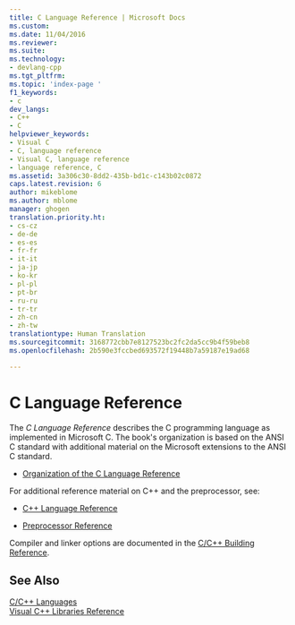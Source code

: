 ```yaml
---
title: C Language Reference | Microsoft Docs
ms.custom: 
ms.date: 11/04/2016
ms.reviewer: 
ms.suite: 
ms.technology:
- devlang-cpp
ms.tgt_pltfrm: 
ms.topic: 'index-page '
f1_keywords:
- c
dev_langs:
- C++
- C
helpviewer_keywords:
- Visual C
- C, language reference
- Visual C, language reference
- language reference, C
ms.assetid: 3a306c30-8dd2-435b-bd1c-c143b02c0872
caps.latest.revision: 6
author: mikeblome
ms.author: mblome
manager: ghogen
translation.priority.ht:
- cs-cz
- de-de
- es-es
- fr-fr
- it-it
- ja-jp
- ko-kr
- pl-pl
- pt-br
- ru-ru
- tr-tr
- zh-cn
- zh-tw
translationtype: Human Translation
ms.sourcegitcommit: 3168772cbb7e8127523bc2fc2da5cc9b4f59beb8
ms.openlocfilehash: 2b590e3fccbed693572f19448b7a59187e19ad68

---
```

# C Language Reference
The *C Language Reference* describes the C programming language as implemented in Microsoft C. The book's organization is based on the ANSI C standard with additional material on the Microsoft extensions to the ANSI C standard.  
  
-   [Organization of the C Language Reference](../c-language/organization-of-the-c-language-reference.md)  
  
 For additional reference material on C++ and the preprocessor, see:  
  
-   [C++ Language Reference](../cpp/cpp-language-reference.md)  
  
-   [Preprocessor Reference](../preprocessor/c-cpp-preprocessor-reference.md)  
  
 Compiler and linker options are documented in the [C/C++ Building Reference](../build/reference/c-cpp-building-reference.md).  
  
## See Also  
 [C/C++ Languages](../misc/c-cpp-languages.md)   
 [Visual C++ Libraries Reference](http://msdn.microsoft.com/en-us/fec23c40-10c0-4857-9cdc-33a3b99b30ae)


<!--HONumber=Jan17_HO1-->


